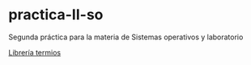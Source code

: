 # practica-II-so
Segunda práctica para la materia de Sistemas operativos y laboratorio

[Librería termios](https://github.com/scrouthtv/termios)
